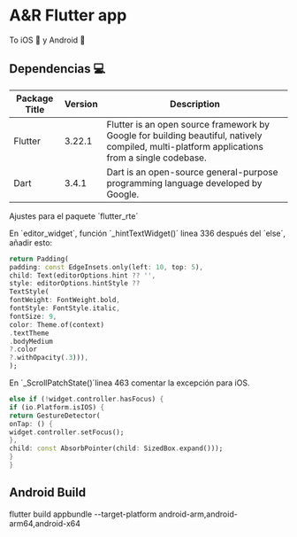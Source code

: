 # A&R Flutter app

To iOS 📱 y Android 🤖

## Dependencias 💻

| Package Title | Version | Description                                                                                                                                  |
| ------------- | ------- | -------------------------------------------------------------------------------------------------------------------------------------------- |
| Flutter       | 3.22.1  | Flutter is an open source framework by Google for building beautiful, natively compiled, multi-platform applications from a single codebase. |
| Dart          | 3.4.1   | Dart is an open-source general-purpose programming language developed by Google.                                                             |

Ajustes para el paquete ´flutter_rte´

En ´editor_widget´, función ´_hintTextWidget()´ linea 336 después del ´else´, añadir esto:

```Dart
return Padding(
padding: const EdgeInsets.only(left: 10, top: 5),
child: Text(editorOptions.hint ?? '',
style: editorOptions.hintStyle ??
TextStyle(
fontWeight: FontWeight.bold,
fontStyle: FontStyle.italic,
fontSize: 9,
color: Theme.of(context)
.textTheme
.bodyMedium
?.color
?.withOpacity(.3))),
);
```

En ´_ScrollPatchState()´linea 463 comentar la excepción para iOS.

```Dart
else if (!widget.controller.hasFocus) {
if (io.Platform.isIOS) {
return GestureDetector(
onTap: () {
widget.controller.setFocus();
},
child: const AbsorbPointer(child: SizedBox.expand()));
}
}
```

## Android Build

flutter build appbundle --target-platform android-arm,android-arm64,android-x64
